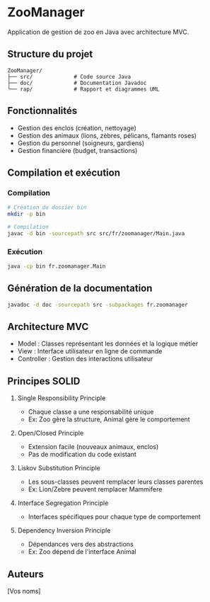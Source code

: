 # ZooManager

Application de gestion de zoo en Java avec architecture MVC.

## Structure du projet

```
ZooManager/
├── src/             # Code source Java
├── doc/             # Documentation Javadoc
└── rap/             # Rapport et diagrammes UML
```

## Fonctionnalités

- Gestion des enclos (création, nettoyage)
- Gestion des animaux (lions, zèbres, pélicans, flamants roses)
- Gestion du personnel (soigneurs, gardiens)
- Gestion financière (budget, transactions)

## Compilation et exécution

### Compilation
```bash
# Création du dossier bin
mkdir -p bin

# Compilation
javac -d bin -sourcepath src src/fr/zoomanager/Main.java
```

### Exécution
```bash
java -cp bin fr.zoomanager.Main
```

## Génération de la documentation
```bash
javadoc -d doc -sourcepath src -subpackages fr.zoomanager
```

## Architecture MVC

- Model : Classes représentant les données et la logique métier
- View : Interface utilisateur en ligne de commande
- Controller : Gestion des interactions utilisateur

## Principes SOLID

1. Single Responsibility Principle
   - Chaque classe a une responsabilité unique
   - Ex: Zoo gère la structure, Animal gère le comportement

2. Open/Closed Principle
   - Extension facile (nouveaux animaux, enclos)
   - Pas de modification du code existant

3. Liskov Substitution Principle
   - Les sous-classes peuvent remplacer leurs classes parentes
   - Ex: Lion/Zebre peuvent remplacer Mammifere

4. Interface Segregation Principle
   - Interfaces spécifiques pour chaque type de comportement

5. Dependency Inversion Principle
   - Dépendances vers des abstractions
   - Ex: Zoo dépend de l'interface Animal

## Auteurs

[Vos noms]
